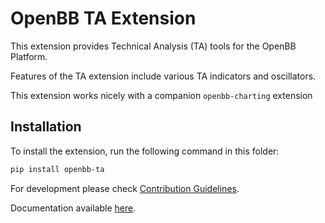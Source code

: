 # OpenBB TA Extension

This extension provides Technical Analysis (TA) tools for the OpenBB Platform.

Features of the TA extension include various TA indicators and oscillators.

This extension works nicely with a companion `openbb-charting` extension

## Installation

To install the extension, run the following command in this folder:

```bash
pip install openbb-ta
```

For development please check [Contribution Guidelines](https://github.com/OpenBB-finance/OpenBBTerminal/blob/feature/openbb-sdk-v4/openbb_platform/CONTRIBUTING.md).

Documentation available [here](https://docs.openbb.co/sdk).
